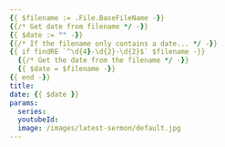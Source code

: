 ```yaml
---
{{ $filename := .File.BaseFileName -}}
{{/* Get date from filename */ -}}
{{ $date := "" -}}
{{/* If the filename only contains a date... */ -}}
{{ if findRE `^\d{4}-\d{2}-\d{2}$` $filename -}}
  {{/* Get the date from the filename */ -}}
  {{ $date = $filename -}}
{{ end -}}
title: 
date: {{ $date }}
params:
  series: 
  youtubeId: 
  image: /images/latest-sermon/default.jpg
---
```

